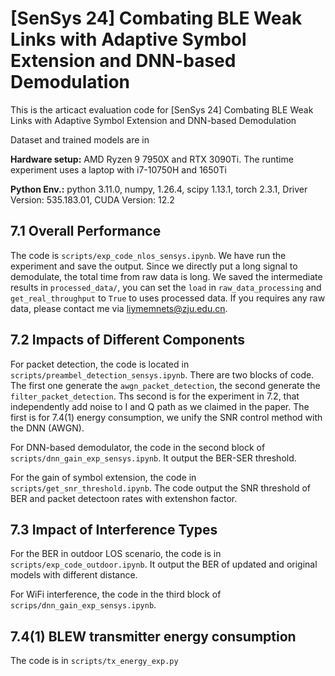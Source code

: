 # [SenSys 24] Combating BLE Weak Links with Adaptive Symbol Extension and DNN-based Demodulation

This is the articact evaluation code for [SenSys 24] Combating BLE Weak Links with Adaptive Symbol Extension and DNN-based Demodulation

Dataset and trained models are in 

**Hardware setup:** AMD Ryzen 9 7950X and RTX 3090Ti. The runtime experiment uses a laptop with i7-10750H and 1650Ti

**Python Env.:** python 3.11.0, numpy, 1.26.4, scipy 1.13.1, torch 2.3.1,  Driver Version: 535.183.01, CUDA Version: 12.2

## 7.1 Overall Performance
The code is `scripts/exp_code_nlos_sensys.ipynb`.
We have run the experiment and save the output.
Since we directly put a long signal to demodulate, the total time from raw data is long. 
We saved the intermediate results in `processed_data/`, you can set the `load` in `raw_data_processing` and `get_real_throughput` to `True` to uses processed data. If you requires any raw data, please contact me via liymemnets@zju.edu.cn.

## 7.2 Impacts of Different Components
For packet detection, the code is located in `scripts/preambel_detection_sensys.ipynb`.
There are two blocks of code. 
The first one generate the `awgn_packet_detection`, the second generate the `filter_packet_detection`.
Ths second is for the experiment in 7.2, that independently add noise to I and Q path as we claimed in the paper.
The first is for 7.4(1) energy consumption, we unify the SNR control method with the DNN (AWGN).

For DNN-based demodulator, the code in the second block of `scripts/dnn_gain_exp_sensys.ipynb`.
It output the BER-SER threshold.

For the gain of symbol extension, the code in `scripts/get_snr_threshold.ipynb`.
The code output the SNR threshold of BER and packet detectoon rates with extenshon factor.

## 7.3 Impact of Interference Types
For the BER in outdoor LOS scenario, the code is in `scripts/exp_code_outdoor.ipynb`. 
It output the BER of updated and original models with different distance.

For WiFi interference, the code in the third block of `scrips/dnn_gain_exp_sensys.ipynb`.

## 7.4(1) BLEW transmitter energy consumption
The code is in `scripts/tx_energy_exp.py`